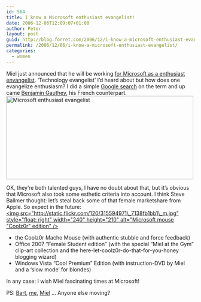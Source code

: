 ```yaml
---
id: 564
title: I know a Microsoft enthusiast evangelist!
date: 2006-12-06T12:09:07+01:00
author: Peter
layout: post
guid: http://blog.forret.com/2006/12/i-know-a-microsoft-enthusiast-evangelist/
permalink: /2006/12/06/i-know-a-microsoft-enthusiast-evangelist/
categories:
  - women
---
```

Miel just announced that he will be working [for Microsoft as a enthusiast envangelist](http://blog.coolz0r.com/2006/12/05/changing-jobs/). &#8216;Technology evangelist&#8217; I&#8217;d heard about but how does one evangelize enthusiasm? I did a simple [Google search](http://search.forret.com/google/enthusiast+evangelist) on the term and up came [Benjamin Gauthey](http://www.benjamingauthey.com/), his French counterpart.  
[<img  src="http://static.flickr.com/111/315584865_c7b23d1922.jpg" width="500" height="222" alt="Microsoft enthusiast evangelist" />](http://www.flickr.com/photos/pforret/315584865/ "Photo Sharing")

OK, they&#8217;re both talented guys, I have no doubt about that, but it&#8217;s obvious that Microsoft also took some esthetic criteria into account. I think Steve Ballmer thought: let&#8217;s steal back some of that female marketshare from Apple. So expect in the future:  
[<img  src="http://static.flickr.com/120/315594971\_7138fb1bb1\_m.jpg" style="float: right" width="240" height="210" alt="Microsoft mouse "Coolz0r" edition" />](http://www.flickr.com/photos/pforret/315594971/ "Photo Sharing")

  * the Coolz0r Macho Mouse (with authentic stubble and force feedback)
  * Office 2007 &#8220;Female Student edition&#8221; (with the special &#8220;Miel at the Gym&#8221; clip-art collection and the here-let-coolz0r-do-that-for-you-honey blogging wizard)
  * Windows Vista &#8220;Cool Premium&#8221; Edition (with instruction-DVD by Miel and a &#8216;slow mode&#8217; for blondes)

In any case: I wish Miel fascinating times at Microsoft!

PS: [Bart](http://becks.skynetblogs.be/post/3937387/bart-becks-appointed-senior-vice-president-of), [me](http://blog.forret.com/2006/12/digital-cinema-advertising-and-me/), [Miel](http://blog.coolz0r.com/2006/12/05/changing-jobs/) &#8230; Anyone else moving?